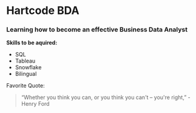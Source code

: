 # Hartcode BDA

### Learning how to become an effective Business Data Analyst

**Skills to be aquired:**
* SQL
* Tableau
* Snowflake
* Bilingual

Favorite Quote:
> “Whether you think you can, or you think you can't – you're right,” - Henry Ford



